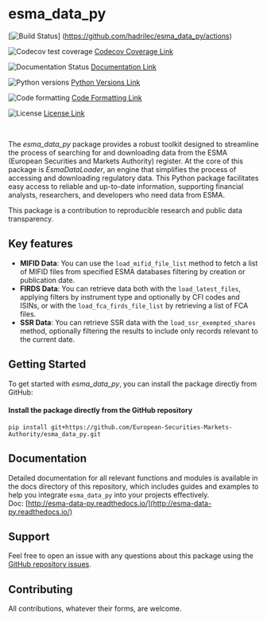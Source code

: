 # esma_data_py

[![Build Status](https://github.com/hadrilec/esma_data_py/actions/workflows/pkgTests.yml/badge.svg)]
(https://github.com/hadrilec/esma_data_py/actions)

![Codecov test coverage](https://app.codecov.io/gh/hadrilec/esma_data_py/branch/master/graph/badge.svg?token=TO96FMWRHK)
[Codecov Coverage Link](https://codecov.io/gh/hadrilec/esma_data_py?branch=master)

![Documentation Status](https://readthedocs.org/projects/esma-data-py/badge/?version=latest)
[Documentation Link](https://pynsee.readthedocs.io/en/latest/?badge=latest)

![Python versions](https://img.shields.io/badge/python-3.8%20%7C%203.9%20%7C%203.10%20%7C%203.11-blue.svg)
[Python Versions Link](https://www.python.org/)

![Code formatting](https://img.shields.io/badge/code%20style-black-000000.svg)
[Code Formatting Link](https://pypi.org/project/black/)

![License](https://img.shields.io/badge/license-EUPL-blue)
[License Link](https://img.shields.io/badge/license-EUPL-blue)

<br />

The *esma_data_py* package provides a robust toolkit designed to streamline the process of searching for and downloading data from the ESMA (European Securities and Markets Authority) register. At the core of this package is *EsmaDataLoader*, an engine that simplifies the process of accessing and downloading regulatory data. This Python package facilitates easy access to reliable and up-to-date information, supporting financial analysts, researchers, and developers who need data from ESMA.

This package is a contribution to reproducible research and public data transparency.

## Key features

* **MIFID Data**: You can use the `load_mifid_file_list` method to fetch a list of MIFID files from specified ESMA databases filtering by creation or publication date.
* **FIRDS Data**: You can retrieve data both with the `load_latest_files`, applying filters by instrument type and optionally by CFI codes and ISINs, or with the `load_fca_firds_file_list` by retrieving a list of FCA files.
* **SSR Data**: You can retrieve SSR data with the `load_ssr_exempted_shares` method, optionally filtering the results to include only records relevant to the current date.

## Getting Started

To get started with *esma_data_py*, you can install the package directly from GitHub:

#### Install the package directly from the GitHub repository
```
pip install git+https://github.com/European-Securities-Markets-Authority/esma_data_py.git
```

## Documentation

Detailed documentation for all relevant functions and modules is available in the docs directory of this repository, which includes guides and examples to help you integrate `esma_data_py` into your projects effectively.  
Doc: [http://esma-data-py.readthedocs.io/](http://esma-data-py.readthedocs.io/)

## Support

Feel free to open an issue with any questions about this package using the [GitHub repository issues](https://github.com/hadrilec/esma_data_py/issues).

## Contributing

All contributions, whatever their forms, are welcome.

